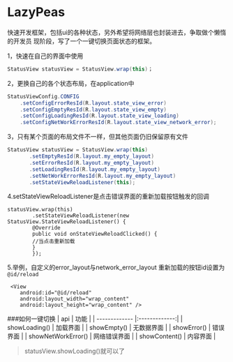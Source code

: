 # LazyPeas
快速开发框架，包括ui的各种状态，另外希望将网络层也封装进去，争取做个懒惰的开发员
现阶段，写了一个一键切换页面状态的框架。

1，快速在自己的界面中使用
``` java
StatusView statusView = StatusView.wrap(this)；
```
2，更换自己的各个状态布局，在application中
``` java
StatusViewConfig.CONFIG
	.setConfigErrorResId(R.layout.state_view_error)
	.setConfigEmptyResId(R.layout.state_view_empty)
	.setConfigLoadingResId(R.layout.state_view_loading)
	.setConfigNetWorkErrorResId(R.layout.state_view_network_error);
```

3，只有某个页面的布局文件不一样，但其他页面仍旧保留原有文件
``` java
StatusView statusView = StatusView.wrap(this)
       .setEmptyResId(R.layout.my_empty_layout)
       .setErrorResId(R.layout.my_empty_layout)
       .setLoadingResId(R.layout.my_empty_layout)
       .setNetWorkErrorResId(R.layout.my_empty_layout)
       .setStateViewReloadListener(this);
```
 4.setStateViewReloadListener是点击错误界面的重新加载按钮触发的回调


```
statusView.wrap(this)
		.setStateViewReloadListener(new StatusView.StateViewReloadListener() {
		@Override
		public void onStateViewReloadClicked() {
		//当点击重新加载
		}
		});
```

5.举例，自定义的error_layout与network_error_layout 重新加载的按钮id设置为`@id/reload`

```
 <View
    android:id="@id/reload"
    android:layout_width="wrap_content"
    android:layout_height="wrap_content" />
```

###如何一键切换
| api | 功能 |
| ------------- |:-------------:|
| showLoading() | 加载界面 |
| showEmpty() | 无数据界面 |
| showError() | 错误界面 |
| showNetWorkError() | 网络错误界面 |
| showContent() | 内容界面 |
>statusView.showLoading()就可以了